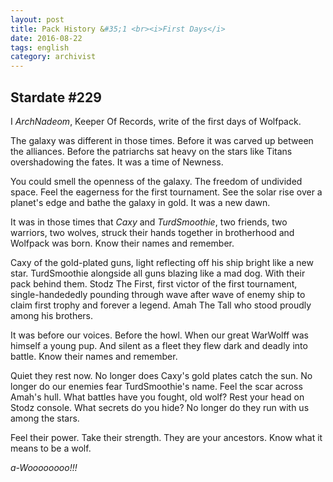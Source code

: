 ```yaml
---
layout: post
title: Pack History &#35;1 <br><i>First Days</i>
date: 2016-08-22
tags: english
category: archivist
---
```

Stardate #229
-------------

I _ArchNadeom_, Keeper Of Records, write of the first days of Wolfpack.

The galaxy was different in those times. Before it was carved up between the alliances. Before the patriarchs sat heavy on the stars like Titans overshadowing the fates. It was a time of Newness.

You could smell the openness of the galaxy. The freedom of undivided space. Feel the eagerness for the first tournament. See the solar rise over a planet's edge and bathe the galaxy in gold. It was a new dawn.

It was in those times that *Caxy* and *TurdSmoothie*, two friends, two warriors, two wolves, struck their hands together in brotherhood and Wolfpack was born. Know their names and remember. 

Caxy of the gold-plated guns, light reflecting off his ship bright like a new star. TurdSmoothie alongside all guns blazing like a mad dog. With their pack behind them. Stodz The First, first victor of the first tournament, single-handededly pounding through wave after wave of enemy ship to claim first trophy and forever a legend. Amah The Tall who stood proudly among his brothers. 

It was before our voices. Before the howl. When our great WarWolff was himself a young pup. And silent as a fleet they flew dark and deadly into battle. Know their names and remember.

Quiet they rest now. No longer does Caxy's gold plates catch the sun. No longer do our enemies fear TurdSmoothie's name. Feel the scar across Amah's hull. What battles have you fought, old wolf? Rest your head on Stodz console. What secrets do you hide? No longer do they run with us among the stars. 

Feel their power. Take their strength. They are your ancestors. Know what it means to be a wolf.

_a-Woooooooo!!!_